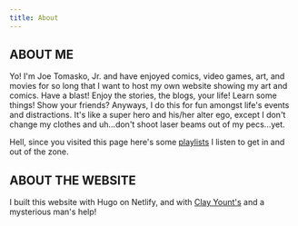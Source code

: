```yaml
---
title: About
---
```

## ABOUT ME

Yo! I'm Joe Tomasko, Jr. and have enjoyed comics, video games, art, and movies for so long that I want to host my own website showing my art and comics.  Have a blast!  Enjoy the stories, the blogs, your life! Learn some things!  Show your friends?
Anyways, I do this for fun amongst life's events and distractions.  It's like a super hero and his/her alter ego, except I don't change my clothes and uh...don't shoot laser beams out of my pecs...yet.   

Hell, since you visited this page here's some [playlists](https://open.spotify.com/user/12100142845?si=hiQaonO8QlqNYa3fFSadgA) I listen to get in and out of the zone.


## ABOUT THE WEBSITE

I built this website with Hugo on Netlify, and with [Clay Yount's](https://clayyount.com/) and a mysterious man's help!
